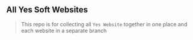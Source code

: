 ## All Yes Soft Websites

> This repo is for collecting all `Yes Website` together in one place and each website in a separate branch 